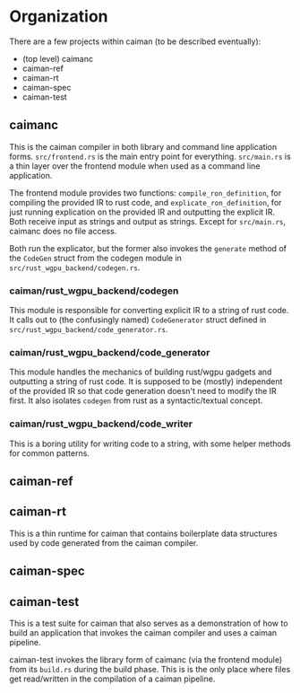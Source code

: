 # Organization

There are a few projects within caiman (to be described eventually):
- (top level) caimanc
- caiman-ref
- caiman-rt
- caiman-spec
- caiman-test

## caimanc
This is the caiman compiler in both library and command line application forms. `src/frontend.rs` is the main entry point for everything. `src/main.rs` is a thin layer over the frontend module when used as a command line application.

The frontend module provides two functions: `compile_ron_definition`, for compiling the provided IR to rust code, and `explicate_ron_definition`, for just running explication on the provided IR and outputting the explicit IR. Both receive input as strings and output as strings. Except for `src/main.rs`, caimanc does no file access.

Both run the explicator, but the former also invokes the `generate` method of the `CodeGen` struct from the codegen module in `src/rust_wgpu_backend/codegen.rs`.

### caiman/rust_wgpu_backend/codegen
This module is responsible for converting explicit IR to a string of rust code. It calls out to (the confusingly named) `CodeGenerator` struct defined in `src/rust_wgpu_backend/code_generator.rs`.

### caiman/rust_wgpu_backend/code_generator
This module handles the mechanics of building rust/wgpu gadgets and outputting a string of rust code. It is supposed to be (mostly) independent of the provided IR so that code generation doesn't need to modify the IR first. It also isolates `codegen` from rust as a syntactic/textual concept.

### caiman/rust_wgpu_backend/code_writer
This is a boring utility for writing code to a string, with some helper methods for common patterns.

## caiman-ref

## caiman-rt

This is a thin runtime for caiman that contains boilerplate data structures used by code generated from the caiman compiler.

## caiman-spec

## caiman-test

This is a test suite for caiman that also serves as a demonstration of how to build an application that invokes the caiman compiler and uses a caiman pipeline.

caiman-test invokes the library form of caimanc (via the frontend module) from its `build.rs` during the build phase. This is is the only place where files get read/written in the compilation of a caiman pipeline.

